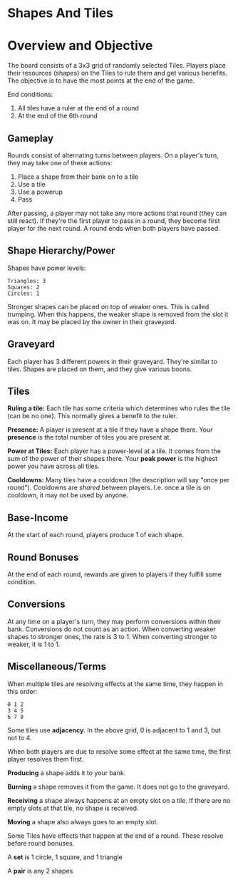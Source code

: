 # Shapes And Tiles

# Overview and Objective
The board consists of a 3x3 grid of randomly selected Tiles. Players place their resources (shapes) on the Tiles to rule them and get various benefits. The objective is to have the most points at the end of the game.

End conditions:
1. All tiles have a ruler at the end of a round
2. At the end of the 6th round

## Gameplay

Rounds consist of alternating turns between players. On a player's turn, they may take one of these actions:

1. Place a shape from their bank on to a tile
2. Use a tile
3. Use a powerup
4. Pass 

After passing, a player may not take any more actions that round (they can still react). If they're the first player to pass in a round, they become first player for the next round. A round ends when both players have passed. 

## Shape Hierarchy/Power

Shapes have power levels:

```
Triangles: 3
Squares: 2
Circles: 1
```

Stronger shapes can be placed on top of weaker ones. This is called trumping. When this happens, the weaker shape is removed from the slot it was on. It may be placed by the owner in their graveyard.

## Graveyard
Each player has 3 different powers in their graveyard. They're similar to tiles. Shapes are placed on them, and they give various boons.

## Tiles

**Ruling a tile:** Each tile has some criteria which determines who rules the tile (can be no one). This normally gives a benefit to the ruler. 

**Presence:** A player is present at a tile if they have a shape there. Your **presence** is the total number of tiles you are present at.

**Power at Tiles:** Each player has a power-level at a tile. It comes from the sum of the power of their shapes there. Your **peak power** is the highest power you have across all tiles.

**Cooldowns:** Many tiles have a cooldown (the description will say "once per round"). Cooldowns are _shared_ between players. I.e. once a tile is on cooldown, it may not be used by anyone.

## Base-Income
At the start of each round, players produce 1 of each shape.

## Round Bonuses
At the end of each round, rewards are given to players if they fulfill some condition.

## Conversions
At any time on a player's turn, they may perform conversions within their bank. Conversions do not count as an action. When converting weaker shapes to stronger ones, the rate is 3 to 1. When converting stronger to weaker, it is 1 to 1.

## Miscellaneous/Terms

When multiple tiles are resolving effects at the same time, they happen in this order:

```
0 1 2 
3 4 5 
6 7 8
```

Some tiles use **adjacency**. In the above grid, 0 is adjacent to 1 and 3, but not to 4. 

When both players are due to resolve some effect at the same time, the first player resolves them first. 

**Producing** a shape adds it to your bank.

**Burning** a shape removes it from the game. It does not go to the graveyard.

**Receiving** a shape always happens at an empty slot on a tile. If there are no empty slots at that tile, no shape is received. 

**Moving** a shape also always goes to an empty slot.

Some Tiles have effects that happen at the end of a round. These resolve before round bonuses.

A **set** is 1 circle, 1 square, and 1 triangle

A **pair** is any 2 shapes